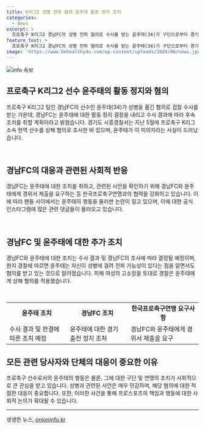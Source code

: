 ```yaml
---
title: K리그2 성병 전파 혐의 윤주태 활동 정지 조치
categories:
  - News
excerpt: >
  프로축구 K리그2 경남FC의 성병 전파 혐의로 수사를 받는 윤주태(34)가 구단으로부터 경기 출전 정지 조치를 받았다. 경남FC는 수사 결과에 따라 엄중한 조치를 취할 계획이라고 밝혔으며, 한국프로축구연맹은 상황에 대한 경위서 제출을 요구하고 있다. 윤주태는 성병 전파 가능성을 알면서도 여성과 성관계를 가진 혐의를 받고 있으며, 이로 인해 팬들과 구단 측에서 논란이 일고 있다. 경찰은 지난해 피해 여성의 고소로부터 수사를 시작했으며, 윤주태에 대해 상해 혐의를 적용했다.
feature_text: >
  프로축구 K리그2 경남FC의 성병 전파 혐의로 수사를 받는 윤주태(34)가 구단으로부터 경기 출전 정지 조치를 받았다. 경남FC는 수사 결과에 따라 엄중한 조치를 취할 계획이라고 밝혔으며, 한국프로축구연맹은 상황에 대한 경위서 제출을 요구하고 있다. 윤주태는 성병 전파 가능성을 알면서도 여성과 성관계를 가진 혐의를 받고 있으며, 이로 인해 팬들과 구단 측에서 논란이 일고 있다. 경찰은 지난해 피해 여성의 고소로부터 수사를 시작했으며, 윤주태에 대해 상해 혐의를 적용했다.
image: 'https://www.behealthy4u.com/wp-content/uploads/2024/06/news.jpg'
---
```


<p><img src="https://www.behealthy4u.com/wp-content/uploads/2024/06/news.jpg" alt="info 속보" /></p>

<h2 data-ke-size="size26">프로축구 K리그2 선수 윤주태의 활동 정지와 혐의</h2>

<p data-ke-size="size16">프로축구 K리그2 팀인 경남FC의 선수인 윤주태(34)가 성병을 옮긴 혐의로 검찰 수사를 받는 가운데, 경남FC는 윤주태에 대한 활동 정지 결정을 내리고 수사 결과에 따라 후속 조치를 취할 계획이라고 밝혔습니다. 경기도 시흥경찰서는 지난 5월에 프로축구 K리그 소속 현역 선수를 상해 혐의로 조사한 바 있으며, 윤주태가 이 피의자라는 사실이 드러났습니다.</p>

<p><br></p>

<h2 data-ke-size="size26">경남FC의 대응과 관련된 사회적 반응</h2>

<p data-ke-size="size16">경남FC는 윤주태에 대한 조치를 취하고, 관련된 사안을 확인하기 위해 경남FC와 윤주태에게 경위서 제출을 요구하는 등 한국프로축구연맹과의 협력을 강화하고 있습니다. 이에 따라 팬들 사이에서는 윤주태의 행동을 둘러싼 논란이 일고 있으며, 이에 대한 공식 인스타그램에 많은 관련 댓글들이 올라오고 있습니다.</p>

<p><br></p>

<h2 data-ke-size="size26">경남FC 및 윤주태에 대한 추가 조치</h2>

<p data-ke-size="size16">경남FC와 윤주태에 대한 조치는 수사 결과 및 경남FC의 조사에 따라 결정될 예정이며, 현지 경찰에 따르면 윤주태는 자신이 성병에 걸려 전파 가능성이 있다는 점을 알면서도 혐의를 받고 있는 것으로 알려졌습니다. 피해 여성의 고소장을 토대로 경찰은 윤주태에게 상해 혐의를 적용했습니다.</p>

<p><br></p>

<table>
  <tr>
    <td style="text-align: center; height: 17px;"><b>윤주태 조치</b></td>
    <td style="text-align: center; height: 17px;"><b>경남FC 조치</b></td>
    <td style="text-align: center; height: 17px;"><b>한국프로축구연맹 요구사항</b></td>
  </tr>
  <tr>
    <td>수사 결과 및 판결에 따른 조치 예정</td>
    <td>윤주태에 대한 경기 출전 정지 조처</td>
    <td>경남FC와 윤주태에게 경위서 제출을 요구</td>
  </tr>
</table>

<h2 data-ke-size="size26">모든 관련 당사자와 단체의 대응이 중요한 이유</h2>

<p data-ke-size="size16">프로축구 선수로서의 윤주태의 행동은 물론, 그에 대한 구단 및 연맹의 조치가 사회적으로 큰 관심을 받고 있습니다. 성병과 관련된 사안은 매우 민감하며, 해당 혐의에 대한 적절한 대응이 중요합니다. 또한, 이러한 사건을 통해 프로스포츠의 책임과 행동에 대한 사회적 논의가 확대될 수 있습니다.</p>

<hr>
생생한 뉴스, <a href="https://onioninfo.kr" rel="dofollow">onioninfo.kr</a>



